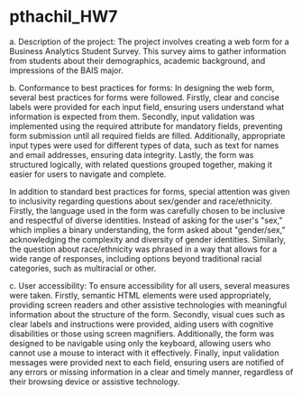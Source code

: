 # pthachil_HW7
a. Description of the project:
The project involves creating a web form for a Business Analytics Student Survey. This survey aims to gather information from students about their demographics, academic background, and impressions of the BAIS major.

b. Conformance to best practices for forms:
In designing the web form, several best practices for forms were followed. Firstly, clear and concise labels were provided for each input field, ensuring users understand what information is expected from them. Secondly, input validation was implemented using the required attribute for mandatory fields, preventing form submission until all required fields are filled. Additionally, appropriate input types were used for different types of data, such as text for names and email addresses, ensuring data integrity. Lastly, the form was structured logically, with related questions grouped together, making it easier for users to navigate and complete.

In addition to standard best practices for forms, special attention was given to inclusivity regarding questions about sex/gender and race/ethnicity. Firstly, the language used in the form was carefully chosen to be inclusive and respectful of diverse identities. Instead of asking for the user's "sex," which implies a binary understanding, the form asked about "gender/sex," acknowledging the complexity and diversity of gender identities. Similarly, the question about race/ethnicity was phrased in a way that allows for a wide range of responses, including options beyond traditional racial categories, such as multiracial or other.

c. User accessibility:
To ensure accessibility for all users, several measures were taken. Firstly, semantic HTML elements were used appropriately, providing screen readers and other assistive technologies with meaningful information about the structure of the form. Secondly, visual cues such as clear labels and instructions were provided, aiding users with cognitive disabilities or those using screen magnifiers. Additionally, the form was designed to be navigable using only the keyboard, allowing users who cannot use a mouse to interact with it effectively. Finally, input validation messages were provided next to each field, ensuring users are notified of any errors or missing information in a clear and timely manner, regardless of their browsing device or assistive technology.